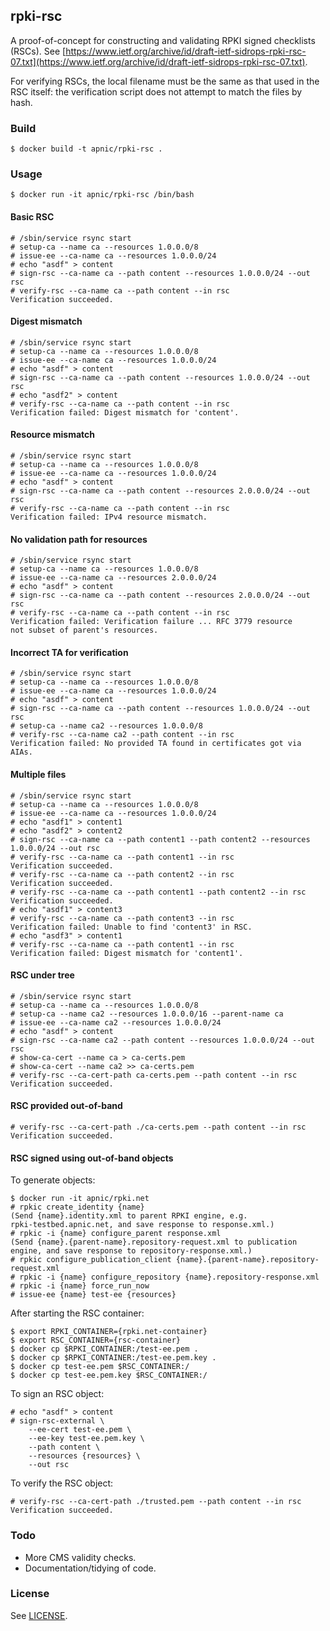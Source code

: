 ## rpki-rsc

A proof-of-concept for constructing and validating RPKI signed checklists (RSCs).
See [https://www.ietf.org/archive/id/draft-ietf-sidrops-rpki-rsc-07.txt](https://www.ietf.org/archive/id/draft-ietf-sidrops-rpki-rsc-07.txt).

For verifying RSCs, the local filename must be the same as that used
in the RSC itself: the verification script does not attempt to match
the files by hash.

### Build

    $ docker build -t apnic/rpki-rsc .

### Usage

    $ docker run -it apnic/rpki-rsc /bin/bash

#### Basic RSC

    # /sbin/service rsync start
    # setup-ca --name ca --resources 1.0.0.0/8
    # issue-ee --ca-name ca --resources 1.0.0.0/24
    # echo "asdf" > content
    # sign-rsc --ca-name ca --path content --resources 1.0.0.0/24 --out rsc
    # verify-rsc --ca-name ca --path content --in rsc
    Verification succeeded.

#### Digest mismatch

    # /sbin/service rsync start
    # setup-ca --name ca --resources 1.0.0.0/8
    # issue-ee --ca-name ca --resources 1.0.0.0/24
    # echo "asdf" > content
    # sign-rsc --ca-name ca --path content --resources 1.0.0.0/24 --out rsc
    # echo "asdf2" > content
    # verify-rsc --ca-name ca --path content --in rsc
    Verification failed: Digest mismatch for 'content'.

#### Resource mismatch

    # /sbin/service rsync start
    # setup-ca --name ca --resources 1.0.0.0/8
    # issue-ee --ca-name ca --resources 1.0.0.0/24
    # echo "asdf" > content
    # sign-rsc --ca-name ca --path content --resources 2.0.0.0/24 --out rsc
    # verify-rsc --ca-name ca --path content --in rsc
    Verification failed: IPv4 resource mismatch.

#### No validation path for resources

    # /sbin/service rsync start
    # setup-ca --name ca --resources 1.0.0.0/8
    # issue-ee --ca-name ca --resources 2.0.0.0/24
    # echo "asdf" > content
    # sign-rsc --ca-name ca --path content --resources 2.0.0.0/24 --out rsc
    # verify-rsc --ca-name ca --path content --in rsc
    Verification failed: Verification failure ... RFC 3779 resource
    not subset of parent's resources.

#### Incorrect TA for verification

    # /sbin/service rsync start
    # setup-ca --name ca --resources 1.0.0.0/8
    # issue-ee --ca-name ca --resources 1.0.0.0/24
    # echo "asdf" > content
    # sign-rsc --ca-name ca --path content --resources 1.0.0.0/24 --out rsc
    # setup-ca --name ca2 --resources 1.0.0.0/8
    # verify-rsc --ca-name ca2 --path content --in rsc
    Verification failed: No provided TA found in certificates got via AIAs.

#### Multiple files

    # /sbin/service rsync start
    # setup-ca --name ca --resources 1.0.0.0/8
    # issue-ee --ca-name ca --resources 1.0.0.0/24
    # echo "asdf1" > content1
    # echo "asdf2" > content2
    # sign-rsc --ca-name ca --path content1 --path content2 --resources 1.0.0.0/24 --out rsc
    # verify-rsc --ca-name ca --path content1 --in rsc
    Verification succeeded.
    # verify-rsc --ca-name ca --path content2 --in rsc
    Verification succeeded.
    # verify-rsc --ca-name ca --path content1 --path content2 --in rsc
    Verification succeeded.
    # echo "asdf1" > content3
    # verify-rsc --ca-name ca --path content3 --in rsc
    Verification failed: Unable to find 'content3' in RSC.
    # echo "asdf3" > content1
    # verify-rsc --ca-name ca --path content1 --in rsc
    Verification failed: Digest mismatch for 'content1'.

#### RSC under tree

    # /sbin/service rsync start
    # setup-ca --name ca --resources 1.0.0.0/8
    # setup-ca --name ca2 --resources 1.0.0.0/16 --parent-name ca
    # issue-ee --ca-name ca2 --resources 1.0.0.0/24
    # echo "asdf" > content
    # sign-rsc --ca-name ca2 --path content --resources 1.0.0.0/24 --out rsc
    # show-ca-cert --name ca > ca-certs.pem
    # show-ca-cert --name ca2 >> ca-certs.pem
    # verify-rsc --ca-cert-path ca-certs.pem --path content --in rsc
    Verification succeeded.

#### RSC provided out-of-band

    # verify-rsc --ca-cert-path ./ca-certs.pem --path content --in rsc
    Verification succeeded.

#### RSC signed using out-of-band objects

To generate objects:

    $ docker run -it apnic/rpki.net
    # rpkic create_identity {name}
    (Send {name}.identity.xml to parent RPKI engine, e.g.
    rpki-testbed.apnic.net, and save response to response.xml.)
    # rpkic -i {name} configure_parent response.xml
    (Send {name}.{parent-name}.repository-request.xml to publication
    engine, and save response to repository-response.xml.)
    # rpkic configure_publication_client {name}.{parent-name}.repository-request.xml
    # rpkic -i {name} configure_repository {name}.repository-response.xml
    # rpkic -i {name} force_run_now
    # issue-ee {name} test-ee {resources}

After starting the RSC container:

    $ export RPKI_CONTAINER={rpki.net-container}
    $ export RSC_CONTAINER={rsc-container}
    $ docker cp $RPKI_CONTAINER:/test-ee.pem .
    $ docker cp $RPKI_CONTAINER:/test-ee.pem.key .
    $ docker cp test-ee.pem $RSC_CONTAINER:/
    $ docker cp test-ee.pem.key $RSC_CONTAINER:/

To sign an RSC object:

    # echo "asdf" > content
    # sign-rsc-external \
        --ee-cert test-ee.pem \
        --ee-key test-ee.pem.key \
        --path content \
        --resources {resources} \
        --out rsc

To verify the RSC object:

    # verify-rsc --ca-cert-path ./trusted.pem --path content --in rsc
    Verification succeeded.

### Todo

   - More CMS validity checks.
   - Documentation/tidying of code.

### License

See [LICENSE](./LICENSE).
